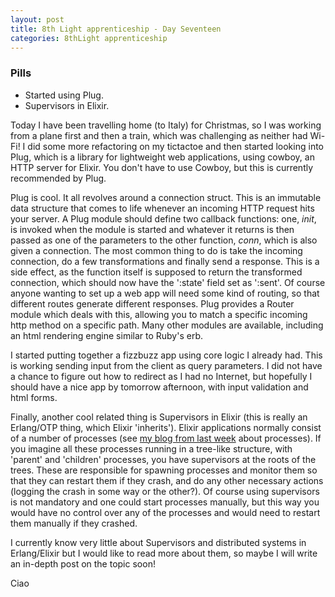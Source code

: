 ```yaml
---
layout: post
title: 8th Light apprenticeship - Day Seventeen
categories: 8thLight apprenticeship
---
```


### Pills
- Started using Plug.
- Supervisors in Elixir.

Today I have been travelling home (to Italy) for Christmas, so I was working from a 
plane first and then a train, which was challenging as neither had Wi-Fi!
I did some more refactoring on my tictactoe and then started looking into Plug, 
which is a library for lightweight web applications, using cowboy, an HTTP server
for Elixir. You don't have to use Cowboy, but this is currently
recommended by Plug.

Plug is cool. It all revolves around a connection struct. This is an immutable 
data structure that comes to life whenever an incoming HTTP request hits your server.
A Plug module should define two callback functions: one, _init_, is invoked when 
the module is started and whatever it returns is then passed as one of the 
parameters to the other function, _conn_, which is also given a connection.
The most common thing to do is take the incoming connection, do a few 
transformations and finally send a response. This is a side effect, as the function
itself is supposed to return the transformed connection, which should now have
the ':state' field set as ':sent'.
Of course anyone wanting to set up a web app will need some kind of routing, so that
different routes generate different responses. Plug provides a Router module which 
deals with this, allowing you to match a specific incoming http method on a 
specific path. Many other modules are available, including an html rendering engine
similar to Ruby's erb.

I started putting together a fizzbuzz app using core logic I already had. This is 
working sending input from the client as query parameters. I did not have a chance to figure out 
how to redirect as I had no Internet, but hopefully I should have a nice app by 
tomorrow afternoon, with input validation and html forms.

Finally, another cool related thing is Supervisors in Elixir (this is really an
Erlang/OTP thing, which Elixir 'inherits'). Elixir applications normally consist of a number
of processes (see [my blog from last week](http://andreamazzarella.com/8thlight/apprenticeship/2016/12/16/Day_Fifteen.html) 
about processes). If you imagine all these processes running in a tree-like 
structure, with 'parent' and 'children' processes, you have supervisors at the 
roots of the trees. These are responsible for spawning processes and monitor them
so that they can restart them if they crash, and do any other necessary actions 
(logging the crash in some way or the other?). Of course using supervisors is not 
mandatory and one could start processes manually, but this way you would have no
control over any of the processes and would need to restart them manually if they
crashed.

I currently know very little about Supervisors and distributed systems in 
Erlang/Elixir but I would like to read more about them, so maybe I will write an
in-depth post on the topic soon!

Ciao
